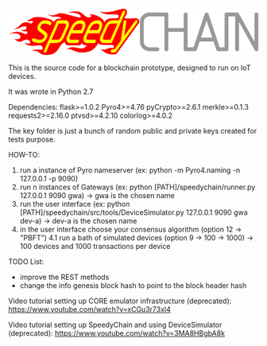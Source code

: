 ![SpeedyCHAIN](pages/assets/images/speedychain-logo.svg)

This is the source code for a blockchain prototype, designed to run on IoT devices.

It was wrote in Python 2.7

Dependencies:
flask>=1.0.2
Pyro4>=4.76
pyCrypto>=2.6.1
merkle>=0.1.3
requests2>=2.16.0
ptvsd>=4.2.10
colorlog>=4.0.2


The key folder is just a bunch of random public and private keys created for tests purpose.

HOW-TO:
1. run a instance of Pyro nameserver (ex: python -m Pyro4.naming -n 127.0.0.1 -p 9090)
2. run n instances of Gateways (ex: python [PATH]/speedychain/runner.py 127.0.0.1 9090 gwa) -> gwa is the chosen name
3. run the user interface (ex: python [PATH]/speedychain/src/tools/DeviceSimulator.py 127.0.0.1 9090 gwa dev-a) -> dev-a is the chosen name
4. in the user interface choose your consensus algorithm (option 12 -> "PBFT")
4.1 run a bath of simulated devices (option 9 -> 100 -> 1000)  -> 100 devices and 1000 transactions per device


TODO List:
- improve the REST methods
- change the info genesis block hash to point to the block header hash

Video tutorial setting up CORE emulator infrastructure (deprecated):
https://www.youtube.com/watch?v=xCGu3r73xl4

Video tutorial setting up SpeedyChain and using DeviceSimulator (deprecated):
https://www.youtube.com/watch?v=3MA8HBgbA8k
